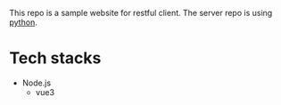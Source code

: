This repo is a sample website for restful client.
The server repo is using [python](https://github.com/Elfiend/pythonSample).

# Tech stacks
- Node.js
	- vue3